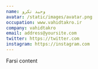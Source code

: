 ```yaml
---
name: وحید تکرو
avatar: /static/images/avatar.png
occupation: www.vahidtakro.ir
company: vahidtakro
email: address@yoursite.com
twitter: https://twitter.com
instagram: https://instagram.com
---
```


Farsi content
